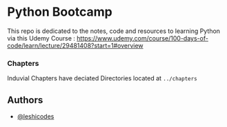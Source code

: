 # Python Bootcamp

This repo is dedicated to the notes, code and resources to learning Python via this Udemy Course : https://www.udemy.com/course/100-days-of-code/learn/lecture/29481408?start=1#overview

### Chapters
Induvial Chapters have deciated Directories located at
```../chapters```


## Authors

- [@leshicodes](https://github.com/leshicodes)